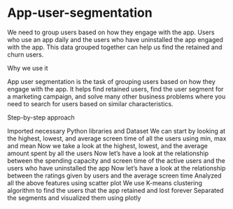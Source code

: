 # App-user-segmentation
We need to group users based on how they engage with the app. Users who use an app daily and the users who have uninstalled the app engaged with the app. This data grouped together can help us find the retained and churn users.


Why we use it

App user segmentation is the task of grouping users based on how they engage with the app. It helps find retained users, find the user segment for a marketing campaign, and solve many other business problems where you need to search for users based on similar characteristics.

Step-by-step approach

Imported necessary Python libraries and Dataset
We can start by looking at the highest, lowest, and average screen time of all the users using min, max and mean
Now we take a look at the highest, lowest, and the average amount spent by all the users
Now let’s have a look at the relationship between the spending capacity and screen time of the active users and the users who have uninstalled the app
Now let’s have a look at the relationship between the ratings given by users and the average screen time
Analyzed all the above features using scatter plot
We use K-means clustering algorithm to find the users that the app retained and lost forever
Separated the segments and visualized them using plotly


